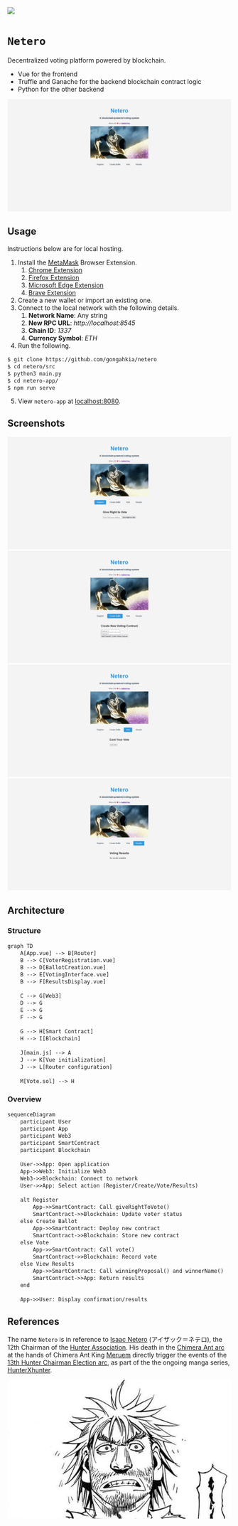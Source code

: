 [![](https://img.shields.io/badge/netero_1.0-passing-green)](https://github.com/gongahkia/netero/releases/tag/1.0) 

# `Netero`

Decentralized voting platform powered by blockchain.

* Vue for the frontend
* Truffle and Ganache for the backend blockchain contract logic
* Python for the other backend

![](./asset/screenshot/home.png)

## Usage

Instructions below are for local hosting.

1. Install the [MetaMask](https://metamask.io/) Browser Extension.
    1. [Chrome Extension](https://chromewebstore.google.com/detail/metamask/nkbihfbeogaeaoehlefnkodbefgpgknn?hl=en&pli=1)
    2. [Firefox  Extension](https://addons.mozilla.org/en-US/firefox/addon/ether-metamask/)
    3. [Microsoft Edge Extension](https://microsoftedge.microsoft.com/addons/detail/metamask/ejbalbakoplchlghecdalmeeeajnimhm?hl=en-US)
    4. [Brave Extension](https://support.metamask.io/configure/wallet/using-metamask-wallet-in-brave-browser/)
2. Create a new wallet or import an existing one.
3. Connect to the local network with the following details.
    1. **Network Name**: Any string
    2. **New RPC URL**: *http://localhost:8545* 
    3. **Chain ID**: *1337* 
    4. **Currency Symbol**: *ETH*
4. Run the following.

```console
$ git clone https://github.com/gongahkia/netero
$ cd netero/src
$ python3 main.py
$ cd netero-app/
$ npm run serve
```

5. View `netero-app` at [localhost:8080](http://localhost:8080/).

## Screenshots

![](./asset/screenshot/register.png)
![](./asset/screenshot/create.png)
![](./asset/screenshot/cast.png)
![](./asset/screenshot/result.png)

## Architecture

### Structure

```mermaid
graph TD
    A[App.vue] --> B[Router]
    B --> C[VoterRegistration.vue]
    B --> D[BallotCreation.vue]
    B --> E[VotingInterface.vue]
    B --> F[ResultsDisplay.vue]
    
    C --> G[Web3]
    D --> G
    E --> G
    F --> G
    
    G --> H[Smart Contract]
    H --> I[Blockchain]
    
    J[main.js] --> A
    J --> K[Vue initialization]
    J --> L[Router configuration]
    
    M[Vote.sol] --> H
```

### Overview

```mermaid
sequenceDiagram
    participant User
    participant App
    participant Web3
    participant SmartContract
    participant Blockchain

    User->>App: Open application
    App->>Web3: Initialize Web3
    Web3->>Blockchain: Connect to network
    User->>App: Select action (Register/Create/Vote/Results)
    
    alt Register
        App->>SmartContract: Call giveRightToVote()
        SmartContract->>Blockchain: Update voter status
    else Create Ballot
        App->>SmartContract: Deploy new contract
        SmartContract->>Blockchain: Store new contract
    else Vote
        App->>SmartContract: Call vote()
        SmartContract->>Blockchain: Record vote
    else View Results
        App->>SmartContract: Call winningProposal() and winnerName()
        SmartContract->>App: Return results
    end
    
    App->>User: Display confirmation/results
```

## References

The name `Netero` is in reference to [Isaac Netero](https://hunterxhunter.fandom.com/wiki/Isaac_Netero) (アイザック＝ネテロ), the 12th Chairman of the [Hunter Association](https://hunterxhunter.fandom.com/wiki/Hunter_Association). His death in the [Chimera Ant arc](https://hunterxhunter.fandom.com/wiki/Chimera_Ant_arc) at the hands of Chimera Ant King [Meruem](https://hunterxhunter.fandom.com/wiki/Meruem) directly trigger the events of the [13th Hunter Chairman Election arc](https://hunterxhunter.fandom.com/wiki/13th_Hunter_Chairman_Election_arc), as part of the the ongoing manga series, [HunterXhunter](https://hunterxhunter.fandom.com/wiki/Hunterpedia).

![](./asset/logo/netero.png)
